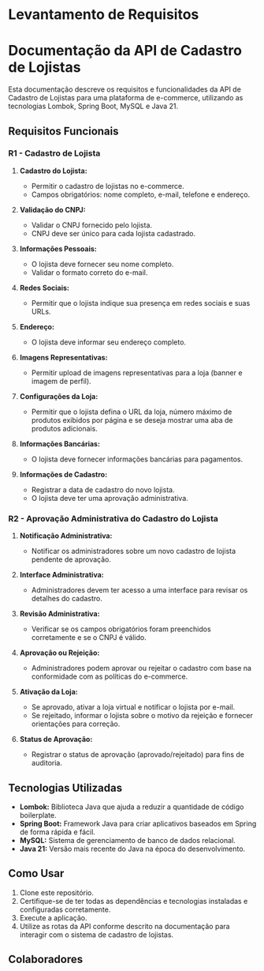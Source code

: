 # Levantamento de Requisitos

# Documentação da API de Cadastro de Lojistas

Esta documentação descreve os requisitos e funcionalidades da API de Cadastro de Lojistas para uma plataforma de e-commerce, utilizando as tecnologias Lombok, Spring Boot, MySQL e Java 21.

## Requisitos Funcionais

### R1 - Cadastro de Lojista

1. **Cadastro do Lojista:**
   - Permitir o cadastro de lojistas no e-commerce.
   - Campos obrigatórios: nome completo, e-mail, telefone e endereço.

2. **Validação do CNPJ:**
   - Validar o CNPJ fornecido pelo lojista.
   - CNPJ deve ser único para cada lojista cadastrado.

3. **Informações Pessoais:**
   - O lojista deve fornecer seu nome completo.
   - Validar o formato correto do e-mail.

4. **Redes Sociais:**
   - Permitir que o lojista indique sua presença em redes sociais e suas URLs.

5. **Endereço:**
   - O lojista deve informar seu endereço completo.

6. **Imagens Representativas:**
   - Permitir upload de imagens representativas para a loja (banner e imagem de perfil).

7. **Configurações da Loja:**
   - Permitir que o lojista defina o URL da loja, número máximo de produtos exibidos por página e se deseja mostrar uma aba de produtos adicionais.

8. **Informações Bancárias:**
   - O lojista deve fornecer informações bancárias para pagamentos.

9. **Informações de Cadastro:**
   - Registrar a data de cadastro do novo lojista.
   - O lojista deve ter uma aprovação administrativa.

### R2 - Aprovação Administrativa do Cadastro do Lojista

1. **Notificação Administrativa:**
   - Notificar os administradores sobre um novo cadastro de lojista pendente de aprovação.

2. **Interface Administrativa:**
   - Administradores devem ter acesso a uma interface para revisar os detalhes do cadastro.

3. **Revisão Administrativa:**
   - Verificar se os campos obrigatórios foram preenchidos corretamente e se o CNPJ é válido.

4. **Aprovação ou Rejeição:**
   - Administradores podem aprovar ou rejeitar o cadastro com base na conformidade com as políticas do e-commerce.

5. **Ativação da Loja:**
   - Se aprovado, ativar a loja virtual e notificar o lojista por e-mail.
   - Se rejeitado, informar o lojista sobre o motivo da rejeição e fornecer orientações para correção.

6. **Status de Aprovação:**
   - Registrar o status de aprovação (aprovado/rejeitado) para fins de auditoria.

## Tecnologias Utilizadas

- **Lombok:** Biblioteca Java que ajuda a reduzir a quantidade de código boilerplate.
- **Spring Boot:** Framework Java para criar aplicativos baseados em Spring de forma rápida e fácil.
- **MySQL:** Sistema de gerenciamento de banco de dados relacional.
- **Java 21:** Versão mais recente do Java na época do desenvolvimento.

## Como Usar

1. Clone este repositório.
2. Certifique-se de ter todas as dependências e tecnologias instaladas e configuradas corretamente.
3. Execute a aplicação.
4. Utilize as rotas da API conforme descrito na documentação para interagir com o sistema de cadastro de lojistas.

## Colaboradores


